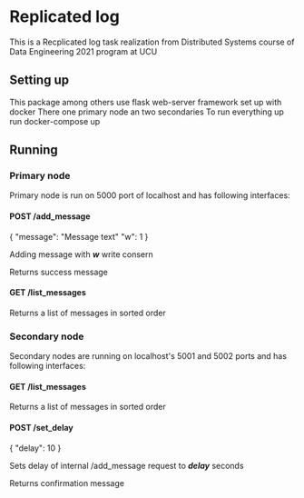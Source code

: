 # Replicated log
This is a Recplicated log task realization from Distributed Systems course of Data Engineering 2021 program at UCU
## Setting up
This package among others use flask web-server framework set up with docker
There one primary node an two secondaries
To run everything up run docker-compose up

## Running
### Primary node
Primary node is run on 5000 port of localhost and has following interfaces:

#### POST /add_message

{
    "message": "Message text"
    "w": 1
}

Adding message with ***w*** write consern

Returns success message

#### GET /list_messages

Returns a list of messages in sorted order

### Secondary node
Secondary nodes are running on localhost's 5001 and 5002 ports and has following interfaces:

#### GET /list_messages

Returns a list of messages in sorted order

#### POST /set_delay

{
    "delay": 10
}

Sets delay of internal /add_message request to ***delay*** seconds

Returns confirmation message